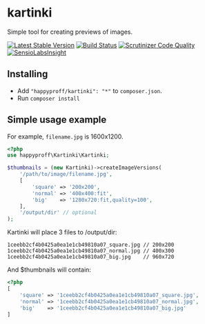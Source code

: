# kartinki

Simple tool for creating previews of images.

[![Latest Stable Version](https://poser.pugx.org/happyproff/kartinki/v/stable.svg)](https://packagist.org/packages/happyproff/kartinki)
[![Build Status](https://travis-ci.org/happyproff/kartinki.svg?branch=master)](https://travis-ci.org/happyproff/kartinki)
[![Scrutinizer Code Quality](https://scrutinizer-ci.com/g/happyproff/kartinki/badges/quality-score.png?b=master)](https://scrutinizer-ci.com/g/happyproff/kartinki/?branch=master)
[![SensioLabsInsight](https://insight.sensiolabs.com/projects/00cfb6a2-1b82-4559-91e4-5e6339e5c327/mini.png)](https://insight.sensiolabs.com/projects/00cfb6a2-1b82-4559-91e4-5e6339e5c327)

## Installing

* Add `"happyproff/kartinki": "*"` to `composer.json`.
* Run `composer install`

## Simple usage example

For example, `filename.jpg` is 1600x1200.

``` php
<?php
use happyproff\Kartinki\Kartinki;

$thumbnails = (new Kartinki)->createImageVersions(
    '/path/to/image/filename.jpg',
    [
        'square' => '200x200',
        'normal' => '400x400:fit',
        'big'    => '1280x720:fit,quality=100',
    ],
    '/output/dir' // optional
);
```
Kartinki will place 3 files to /output/dir:
```
1ceebb2cf4b0425a0ea1e1cb49810a07_square.jpg // 200x200
1ceebb2cf4b0425a0ea1e1cb49810a07_normal.jpg // 400x300
1ceebb2cf4b0425a0ea1e1cb49810a07_big.jpg    // 960x720
```

And $thumbnails will contain:
``` php
<?php
[
    'square' => '1ceebb2cf4b0425a0ea1e1cb49810a07_square.jpg',
    'normal' => '1ceebb2cf4b0425a0ea1e1cb49810a07_normal.jpg',
    'big'    => '1ceebb2cf4b0425a0ea1e1cb49810a07_big.jpg'
]
```
